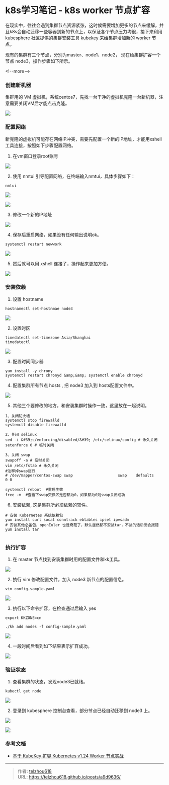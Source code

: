 # k8s学习笔记 - k8s worker 节点扩容


在现实中，往往会遇到集群节点资源紧张，这时候需要增加更多的节点来缓解，并且k8s会自动迁移一些容器到新的节点上，以保证各个节点压力均很，接下来利用 kubesphere 社区提供的集群安装工具 kubekey 来给集群增加新的 worker 节点。

现有的集群有三个节点，分别为master、node1、node2， 现在给集群扩容一个节点 node3，操作步骤如下所示。

&lt;!--more--&gt;
### 创建新机器

集群用的 VM 虚拟机，系统centos7，先找一台干净的虚拟机克隆一台新机器，注意需要关闭VM后才能点击克隆。

![](https://raw.gitmirror.com/telzhou618/images/main/img03/20240507155736.png)

### 配置网络

新克隆的虚拟机可能存在网络IP冲突，需要先配置一个新的IP地址，才能用xshell工具连接，按照如下步骤配置网络。

1. 在vm窗口登录root账号

![](https://raw.gitmirror.com/telzhou618/images/main/img03/20240507160215.png)

2. 使用 nmtui 引导配置网络，在终端输入nmtui，具体步骤如下：

```shell
nmtui
```

![](https://raw.gitmirror.com/telzhou618/images/main/img03/20240507161258.png)

![](https://raw.gitmirror.com/telzhou618/images/main/img03/20240507161331.png)

3. 修改一个新的IP地址  

![](https://raw.gitmirror.com/telzhou618/images/main/img03/20240507160506.png)

4. 保存后重启网络，如果没有任何输出说明ok。

```shell
systemctl restart newwork
```

![](https://raw.gitmirror.com/telzhou618/images/main/img03/20240507161434.png)

5. 然后就可以用 xshell 连接了，操作起来更加方便。

![](https://raw.gitmirror.com/telzhou618/images/main/img03/20240507161522.png)



### 安装依赖

1.  设置 hostname

```shell
hostnamectl set-hostnmae node3
```

![](https://raw.gitmirror.com/telzhou618/images/main/img03/20240507161634.png)

2. 设置时区

```shell
timedatectl set-timezone Asia/Shanghai
timedatectl 
```

![](https://raw.gitmirror.com/telzhou618/images/main/img03/20240507161845.png)

3. 配置时间同步器

```shell
yum install -y chrony
systemctl restart chronyd &amp;&amp; systemctl enable chronyd
```

4. 配置集群所有节点 hosts , 把 node3 加入到 hosts配置文件中。

![](https://raw.gitmirror.com/telzhou618/images/main/img03/20240507162111.png)

5. 其他三个要修改的地方，和安装集群时操作一致，这里放在一起说明。

```shell
1、关闭防火墙
systemctl stop firewalld
systemctl disable firewalld

2、关闭 selinux
sed -i &#39;s/enforcing/disabled/&#39; /etc/selinux/config # 永久关闭
setenforce 0 # 临时关闭

3、关闭 swap
swapoff -a # 临时关闭
vim /etc/fstab # 永久关闭
#注释掉swap这行
# /dev/mapper/centos-swap swap                    swap    defaults        0 0

systemctl reboot  #重启生效
free -m  #查看下swap交换区是否都为0，如果都为0则swap关闭成功
```

6. 安装依赖, 这是集群所必须依赖的软件。

```shell
# 安装 Kubernetes 系统依赖包
yum install curl socat conntrack ebtables ipset ipvsadm
# 安装其他必备包，openEuler 也是奇葩了，默认居然都不安装tar，不装的话后面会报错
yum install tar


```



### 执行扩容

1.  在 master 节点找到安装集群时用的配置文件和kk工具。

![](https://raw.gitmirror.com/telzhou618/images/main/img03/20240507162608.png)

2. 执行 vim 修改配置文件，加入 node3 新节点的配置信息。

```shell
vim config-sample.yaml
```

![](https://raw.gitmirror.com/telzhou618/images/main/img03/20240507162709.png)

3. 执行以下命令扩容，在检查通过后输入 yes

```shell
export KKZONE=cn

./kk add nodes -f config-sample.yaml
```

![](https://raw.gitmirror.com/telzhou618/images/main/img03/20240507162746.png)

4. 一段时间后看到如下结果表示扩容成功。

![](https://raw.gitmirror.com/telzhou618/images/main/img03/20240507162813.png)

### 验证状态

1. 查看集群的状态，发现node3已就绪。

```shell
kubectl get node
```

![](https://raw.gitmirror.com/telzhou618/images/main/img03/20240507162902.png)

2. 登录到 kubesphere 控制台查看，部分节点已经自动迁移到 node3 上。

![](https://raw.gitmirror.com/telzhou618/images/main/img03/20240507162914.png)

![](https://raw.gitmirror.com/telzhou618/images/main/img03/20240507163106.png)

### 参考文档

- [基于 KubeKey 扩容 Kubernetes v1.24 Worker 节点实战](https://kubesphere.io/zh/blogs/expanding-kubernetes-v1.24-worker-nodes-with-kubekey/)

---

> 作者: [telzhou618](https://github.com/telzhou618)  
> URL: https://telzhou618.github.io/posts/a9d9636/  

